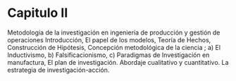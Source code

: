 # Capitulo II

Metodología de la investigación en ingeniería de producción y gestión de operaciones
Introducción, El papel de los modelos, Teoría de Hechos, Construcción de Hipótesis, Concepción metodológica
de la ciencia ; a) El Inductivismo, b) Falsificacionismo, c) Paradigmas de Investigación en manufactura, El plan
de investigación. Abordaje cualitativo y cuantitativo. La estrategia de investigación-acción.
